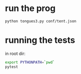 # run the prog

```
python tongues3.py conf/tent.json
```

# running the tests

in root dir:
```bash
export PYTHONPATH=`pwd`
pytest
```
